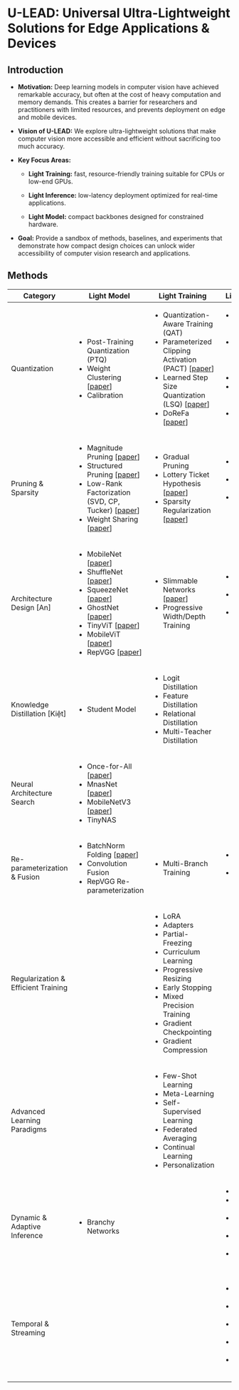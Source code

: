 # U-LEAD: Universal Ultra-Lightweight Solutions for Edge Applications & Devices

## Introduction

- **Motivation:** Deep learning models in computer vision have achieved remarkable accuracy, but often at the cost of heavy computation and memory demands. This creates a barrier for researchers and practitioners with limited resources, and prevents deployment on edge and mobile devices.

- **Vision of U-LEAD:** We explore ultra-lightweight solutions that make computer vision more accessible and efficient without sacrificing too much accuracy.

- **Key Focus Areas:**

  - **Light Training:** fast, resource-friendly training suitable for CPUs or low-end GPUs.

  - **Light Inference:** low-latency deployment optimized for real-time applications.

  - **Light Model:** compact backbones designed for constrained hardware.

- **Goal:** Provide a sandbox of methods, baselines, and experiments that demonstrate how compact design choices can unlock wider accessibility of computer vision research and applications.

## Methods

<table width="100%">
  <thead>
    <tr>
      <th width="19%">Category</th>
      <th width="27%">Light Model</th>
      <th width="27%">Light Training</th>
      <th width="27%">Light Inference</th>
    </tr>
  </thead>
  <tbody>
    <tr>
      <td>Quantization</td>
      <td>
        <ul>
          <li>Post-Training Quantization (PTQ)</li>
          <li>Weight Clustering [<a href="https://arxiv.org/abs/1811.01907">paper</a>]</li>
          <li>Calibration</li>
        </ul>
      </td>
      <td>
        <ul>
          <li>Quantization-Aware Training (QAT)</li>
          <li>Parameterized Clipping Activation (PACT) [<a href="https://arxiv.org/abs/1805.06085">paper</a>]</li>
          <li>Learned Step Size Quantization (LSQ) [<a href="https://arxiv.org/abs/1902.08153">paper</a>]</li>
          <li>DoReFa [<a href="https://arxiv.org/abs/1606.06160">paper</a>]</li>
        </ul>
      </td>
      <td>
        <ul>
          <li>INT Runtime [<a href="https://arxiv.org/abs/2101.01321">paper</a>, <a href="https://arxiv.org/abs/1912.12607">paper</a>]</li>
          <li>Mixed Precision Execution [<a href="">paper</a>]</li>
          <li>TensorRT</li>
          <li>Tensor Virtual Machine (TVM)</li>
          <li>ONNX Runtime</li>
        </ul>
      </td>
    </tr>
    <tr>
      <td>Pruning & Sparsity</td>
      <td>
        <ul>
          <li>Magnitude Pruning [<a href="https://arxiv.org/abs/1506.02626">paper</a>]</li>
          <li>Structured Pruning [<a href="https://arxiv.org/abs/1608.08710">paper</a>]</li>
          <li>Low-Rank Factorization (SVD, CP, Tucker) [<a href="https://arxiv.org/abs/1906.07671">paper</a>]</li>
          <li>Weight Sharing [<a href="https://arxiv.org/abs/1510.00149">paper</a>]</li>
        </ul>
      </td>
      <td>
        <ul>
          <li>Gradual Pruning</li>
          <li>Lottery Ticket Hypothesis [<a href="https://arxiv.org/abs/1803.03635">paper</a>]</li>
          <li>Sparsity Regularization [<a href="https://arxiv.org/abs/1901.07827">paper</a>]</li>
        </ul>
      </td>
      <td>
        <ul>
          <li>N:M Sparse Kernels</li>
          <li>Sparse Matrix Multiplication</li>
          <li>Hardware-Accelerated Sparsity</li>
        </ul>
      </td>
    </tr>
    <tr>
      <td>Architecture Design [An]</td>
      <td>
        <ul>
          <li>MobileNet [<a href="https://arxiv.org/abs/1704.04861">paper</a>]</li>
          <li>ShuffleNet [<a href="https://arxiv.org/abs/1707.01083">paper</a>]</li>
          <li>SqueezeNet [<a href="https://arxiv.org/abs/1602.07360">paper</a>]</li>
          <li>GhostNet [<a href="https://arxiv.org/abs/1911.11907">paper</a>]</li>
          <li>TinyViT [<a href="https://arxiv.org/abs/2207.10666">paper</a>]</li>
          <li>MobileViT [<a href="https://arxiv.org/abs/2110.02178">paper</a>]</li>
          <li>RepVGG [<a href="https://arxiv.org/abs/2101.03697">paper</a>]</li>
        </ul>
      </td>
      <td>
        <ul>
          <li>Slimmable Networks [<a href="https://arxiv.org/abs/1812.08928">paper</a>]</li>
          <li>Progressive Width/Depth Training</li>
        </ul>
      </td>
      <td>
        <ul>
          <li>Dynamic Width/Depth</li>
          <li>Dynamic Convolution</li>
          <li>Input-Adaptive Routing</li>
        </ul>
      </td>
    </tr>
    <tr>
      <td>Knowledge Distillation [Kiệt]</td>
      <td>
        <ul>
          <li>Student Model</li>
        </ul>
      </td>
      <td>
        <ul>
          <li>Logit Distillation</li>
          <li>Feature Distillation</li>
          <li>Relational Distillation</li>
          <li>Multi-Teacher Distillation</li>
        </ul>
      </td>
      <td>
        <ul></ul>
      </td>
    </tr>
    <tr>
      <td>Neural Architecture Search</td>
      <td>
        <ul>
          <li>Once-for-All [<a href="https://arxiv.org/abs/1908.09791">paper</a>]</li>
          <li>MnasNet [<a href="https://arxiv.org/abs/1807.11626">paper</a>]</li>
          <li>MobileNetV3 [<a href="https://arxiv.org/abs/1905.02244">paper</a>]</li>
          <li>TinyNAS</li>
        </ul>
      </td>
      <td>
        <ul></ul>
      </td>
      <td>
        <ul></ul>
      </td>
    </tr>
    <tr>
      <td>Re-parameterization & Fusion</td>
      <td>
        <ul>
          <li>BatchNorm Folding [<a href="https://arxiv.org/abs/2203.14646">paper</a>]</li>
          <li>Convolution Fusion</li>
          <li>RepVGG Re-parameterization</li>
        </ul>
      </td>
      <td>
        <ul>
          <li>Multi-Branch Training</li>
        </ul>
      </td>
      <td>
        <ul>
          <li>Operator Fusion</li>
          <li>Kernel Scheduling</li>
        </ul>
      </td>
    </tr>
    <tr>
      <td>Regularization & Efficient Training</td>
      <td>
        <ul></ul>
      </td>
      <td>
        <ul>
          <li>LoRA</li>
          <li>Adapters</li>
          <li>Partial-Freezing</li>
          <li>Curriculum Learning</li>
          <li>Progressive Resizing</li>
          <li>Early Stopping</li>
          <li>Mixed Precision Training</li>
          <li>Gradient Checkpointing</li>
          <li>Gradient Compression</li>
        </ul>
      </td>
      <td>
        <ul></ul>
      </td>
    </tr>
    <tr>
      <td>Advanced Learning Paradigms</td>
      <td>
        <ul></ul>
      </td>
      <td>
        <ul>
          <li>Few-Shot Learning</li>
          <li>Meta-Learning</li>
          <li>Self-Supervised Learning</li>
          <li>Federated Averaging</li>
          <li>Continual Learning</li>
          <li>Personalization</li>
        </ul>
      </td>
      <td>
        <ul></ul>
      </td>
    </tr>
    <tr>
      <td>Dynamic & Adaptive Inference</td>
      <td>
        <ul>
          <li>Branchy Networks</li>
        </ul>
      </td>
      <td>
        <ul></ul>
      </td>
      <td>
        <ul>
          <li>Early-Exit</li>
          <li>Cascaded Models</li>
          <li>Anytime Prediction</li>
          <li>Edge–Cloud Split</li>
          <li>Adaptive Resolution</li>
        </ul>
      </td>
    </tr>
    <tr>
      <td>Temporal & Streaming</td>
      <td>
        <ul></ul>
      </td>
      <td>
        <ul></ul>
      </td>
      <td>
        <ul>
          <li>Feature Caching</li>
          <li>Key-Frame Propagation</li>
          <li>Asynchronous Inference</li>
          <li>Batchless Inference</li>
          <li>Memory Pinning</li>
        </ul>
      </td>
    </tr>
  </tbody>
</table>
